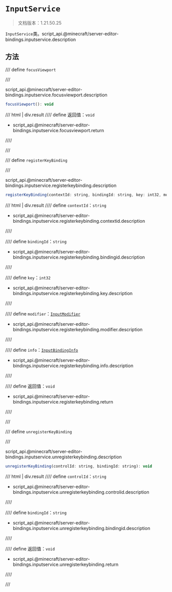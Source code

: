 # `InputService`

> 文档版本：1.21.50.25

`InputService`类。script_api.@minecraft/server-editor-bindings.inputservice.description

## 方法

/// define
`focusViewport`


///

script_api.@minecraft/server-editor-bindings.inputservice.focusviewport.description

```js
focusViewport(): void
```

/// html | div.result
//// define
返回值：`void`

- script_api.@minecraft/server-editor-bindings.inputservice.focusviewport.return


////

///


/// define
`registerKeyBinding`


///

script_api.@minecraft/server-editor-bindings.inputservice.registerkeybinding.description

```js
registerKeyBinding(contextId: string, bindingId: string, key: int32, modifier: InputModifier, info: InputBindingInfo): void
```

/// html | div.result
//// define
`contextId`：`string`

- script_api.@minecraft/server-editor-bindings.inputservice.registerkeybinding.contextid.description


////

//// define
`bindingId`：`string`

- script_api.@minecraft/server-editor-bindings.inputservice.registerkeybinding.bindingid.description


////

//// define
`key`：`int32`

- script_api.@minecraft/server-editor-bindings.inputservice.registerkeybinding.key.description


////

//// define
`modifier`：[`InputModifier`](./inputmodifier.md)

- script_api.@minecraft/server-editor-bindings.inputservice.registerkeybinding.modifier.description


////

//// define
`info`：[`InputBindingInfo`](./inputbindinginfo.md)

- script_api.@minecraft/server-editor-bindings.inputservice.registerkeybinding.info.description


////

//// define
返回值：`void`

- script_api.@minecraft/server-editor-bindings.inputservice.registerkeybinding.return


////

///


/// define
`unregisterKeyBinding`


///

script_api.@minecraft/server-editor-bindings.inputservice.unregisterkeybinding.description

```js
unregisterKeyBinding(controlId: string, bindingId: string): void
```

/// html | div.result
//// define
`controlId`：`string`

- script_api.@minecraft/server-editor-bindings.inputservice.unregisterkeybinding.controlid.description


////

//// define
`bindingId`：`string`

- script_api.@minecraft/server-editor-bindings.inputservice.unregisterkeybinding.bindingid.description


////

//// define
返回值：`void`

- script_api.@minecraft/server-editor-bindings.inputservice.unregisterkeybinding.return


////

///

